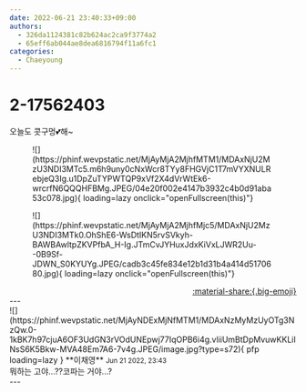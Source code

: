 ```yaml
---
date: 2022-06-21 23:40:33+09:00
authors:
  - 326da1124381c82b624ac2ca9f3774a2
  - 65eff6ab044ae8dea6816794f11a6fc1
categories:
  - Chaeyoung
---
```


# 2-17562403

<div class="post-container" markdown="1">
<div class="content-container md-sidebar__scrollwrap" markdown="1">

오늘도 콧구멍💕해~
<figure markdown="1">
![](https://phinf.wevpstatic.net/MjAyMjA2MjhfMTM1/MDAxNjU2MzU3NDI3MTc5.m6h9uny0cNxWcr8TYy8FHGVjC1T7mVYXNULRebjeQ3Ig.u1DpZuTYPWTQP9xVf2X4dVrWtEk6-wrcrfN6QQQHFBMg.JPEG/04e20f002e4147b3932c4b0d91aba53c078.jpg){ loading=lazy onclick="openFullscreen(this)"}
</figure>

<figure markdown="1">
![](https://phinf.wevpstatic.net/MjAyMjA2MjhfMjc5/MDAxNjU2MzU3NDI3MTk0.OhShE6-WsDtIKN5rvSVkyh-BAWBAwltpZKVPfbA_H-Ig.JTmCvJYHuxJdxKiVxLJWR2Uu--0B9Sf-JDWN_S0KYUYg.JPEG/cadb3c45fe834e12b1d31b4a414d5170680.jpg){ loading=lazy onclick="openFullscreen(this)"}
</figure>


</div>
</div>

<div style="text-align: right;" markdown="1">
<a href="https://weverse.io/fromis9/fanpost/2-17562403" style="text-align: right;">:material-share:{.big-emoji}</a>
</div>
---

<div class="comments-container md-sidebar__scrollwrap" markdown="1">
<div class="comment" markdown="1">
<div class='id-container' markdown="1">
![](https://phinf.wevpstatic.net/MjAyNDExMjNfMTM1/MDAxNzMyMzUyOTg3NzQw.0-1kBK7h97cjuA6OF3UdGN3rVOdUNEpwj77IqOPB6i4g.vliiUmBtDpMvuwKKLiINsS6K5Bkw-MVA48Em7A6-7v4g.JPEG/image.jpg?type=s72){ pfp loading=lazy }
**<span class="artist">이채영</span>** <small>Jun 21 2022, 23:43</small><br>
</div>
<div class='comment-body' markdown="1">
뭐하는 고야...??코파는 거야...?
</div>
</div>
</div>
---
